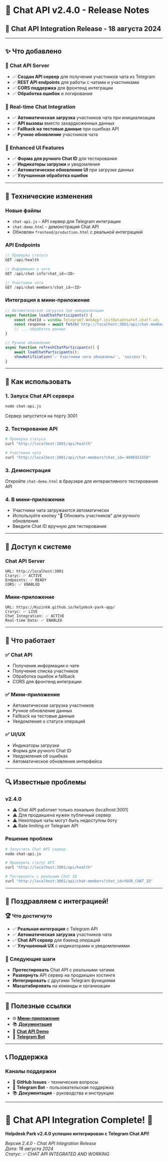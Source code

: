 # 🚀 Chat API v2.4.0 - Release Notes

## 🚀 **Chat API Integration Release - 18 августа 2024**

---

## ✨ **Что добавлено**

### 🔌 **Chat API Server**
- ✅ **Создан API сервер** для получения участников чата из Telegram
- ✅ **REST API endpoints** для работы с чатами и участниками
- ✅ **CORS поддержка** для фронтенд интеграции
- ✅ **Обработка ошибок** и логирование

### 📱 **Real-time Chat Integration**
- ✅ **Автоматическая загрузка** участников чата при инициализации
- ✅ **API вызовы** вместо захардкоженных данных
- ✅ **Fallback на тестовые данные** при ошибках API
- ✅ **Ручное обновление** участников чата

### 🎯 **Enhanced UI Features**
- ✅ **Форма для ручного Chat ID** для тестирования
- ✅ **Индикаторы загрузки** и уведомления
- ✅ **Автоматическое обновление UI** при загрузке данных
- ✅ **Улучшенная обработка ошибок**

---

## 🔧 **Технические изменения**

### **Новые файлы**
- `chat-api.js` - API сервер для Telegram интеграции
- `chat-demo.html` - демонстрация Chat API
- Обновлен `frontend/production.html` с реальной интеграцией

### **API Endpoints**
```javascript
// Проверка статуса
GET /api/health

// Информация о чате
GET /api/chat-info?chat_id=<ID>

// Участники чата
GET /api/chat-members?chat_id=<ID>
```

### **Интеграция в мини-приложение**
```javascript
// Автоматическая загрузка при инициализации
async function loadChatParticipants() {
    const chatId = window.Telegram?.WebApp?.initDataUnsafe?.chat?.id;
    const response = await fetch(`http://localhost:3001/api/chat-members?chat_id=${chatId}`);
    // ... обработка данных
}

// Ручное обновление
async function refreshChatParticipants() {
    await loadChatParticipants();
    showNotification('✅ Участники чата обновлены!', 'success');
}
```

---

## 🚀 **Как использовать**

### **1. Запуск Chat API сервера**
```bash
node chat-api.js
```
Сервер запустится на порту 3001

### **2. Тестирование API**
```bash
# Проверка статуса
curl "http://localhost:3001/api/health"

# Участники чата
curl "http://localhost:3001/api/chat-members?chat_id=-4896951550"
```

### **3. Демонстрация**
Откройте `chat-demo.html` в браузере для интерактивного тестирования API

### **4. В мини-приложении**
- Участники чата загружаются автоматически
- Используйте кнопку "🔄 Обновить участников" для ручного обновления
- Введите Chat ID вручную для тестирования

---

## 📱 **Доступ к системе**

### **Chat API Server**
```
URL: http://localhost:3001
Статус: ✅ ACTIVE
Endpoints: ✅ READY
CORS: ✅ ENABLED
```

### **Мини-приложение**
```
URL: https://KuzinVA.github.io/helpdesk-park-app/
Статус: ✅ LIVE
Chat Integration: ✅ ACTIVE
Real-time Data: ✅ ENABLED
```

---

## 🎯 **Что работает**

### **✅ Chat API**
- Получение информации о чате
- Получение списка участников
- Обработка ошибок и fallback
- CORS для фронтенд интеграции

### **✅ Мини-приложение**
- Автоматическая загрузка участников
- Ручное обновление данных
- Fallback на тестовые данные
- Уведомления о статусе операций

### **✅ UI/UX**
- Индикаторы загрузки
- Форма для ручного Chat ID
- Уведомления об ошибках
- Автоматическое обновление интерфейса

---

## 🔍 **Известные проблемы**

### **v2.4.0**
- ⚠️ Chat API работает только локально (localhost:3001)
- ⚠️ Для продакшена нужен публичный сервер
- ⚠️ Некоторые чаты могут быть недоступны боту
- ⚠️ Rate limiting от Telegram API

### **Решение проблем**
```bash
# Запустить Chat API сервер
node chat-api.js

# Проверить статус API
curl "http://localhost:3001/api/health"

# Тестировать с реальным Chat ID
curl "http://localhost:3001/api/chat-members?chat_id=YOUR_CHAT_ID"
```

---

## 🎊 **Поздравляем с интеграцией!**

### **🏆 Что достигнуто**
- ✅ **Реальная интеграция** с Telegram API
- ✅ **Автоматическая загрузка** участников чата
- ✅ **Chat API сервер** для бэкенд операций
- ✅ **Улучшенный UX** с индикаторами и уведомлениями

### **🚀 Следующие шаги**
- **Протестировать** Chat API с реальными чатами
- **Развернуть** API сервер на продакшен хостинге
- **Интегрировать** с другими Telegram функциями
- **Масштабировать** на команды и организации

---

## 🔗 **Полезные ссылки**

- 🌐 **[Мини-приложение](https://KuzinVA.github.io/helpdesk-park-app/)**
- 📚 **[Документация](README.md)**
- 🔧 **[Chat API Demo](chat-demo.html)**
- 🤖 **[Telegram Bot](https://t.me/helpdeskParkApp_bot)**

---

## 📞 **Поддержка**

### **Каналы поддержки**
- 📧 **GitHub Issues** - технические вопросы
- 💬 **Telegram Bot** - пользовательская поддержка
- 📚 **Документация** - руководства и инструкции

---

# 🎉 **Chat API Integration Complete! 🎉**

**Helpdesk Park v2.4.0 успешно интегрирован с Telegram Chat API!**

*Версия 2.4.0 - Chat API Integration Release*  
*Дата: 18 августа 2024*  
*Статус: ✅ CHAT API INTEGRATED AND WORKING*
